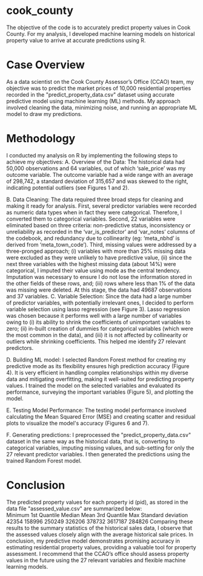 # cook_county
The objective of the code is to accurately predict property values in Cook County. For my analysis, I developed machine learning models on historical property value to arrive at accurate predictions using R. 

# Case Overview
As a data scientist on the Cook County Assessor’s Office (CCAO) team, my objective was to predict the market prices of 10,000 residential properties recorded in the "predict_property_data.csv" dataset using accurate predictive model using machine learning (ML) methods. My approach involved cleaning the data, minimizing noise, and running an appropriate ML model to draw my predictions.

# Methodology
I conducted my analysis on R by implementing the following steps to achieve my objectives:
A.	Overview of the Data: The historical data had 50,000 observations and 64 variables, out of which ‘sale_price’ was my outcome variable. The outcome variable had a wide range with an average of 298,742, a standard deviation of 315,657 and was skewed to the right, indicating potential outliers (see Figures 1 and 2). 

B.	Data Cleaning: The data required three broad steps for cleaning and making it ready for analysis. First, several predictor variables were recorded as numeric data types when in fact they were categorical. Therefore, I converted them to categorical variables. Second, 22 variables were eliminated based on three criteria: non-predictive status, inconsistency or unreliability as recorded in the ‘var_is_predictor’ and ‘var_notes’ columns of the codebook, and redundancy due to collinearity (eg: ‘meta_nbhd’ is derived from ‘meta_town_code’). Third, missing values were addressed by a three-pronged approach; (i) variables with more than 25% missing data were excluded as they were unlikely to have predictive value, (ii) since the next three variables with the highest missing data (about 14%) were categorical, I imputed their value using mode as the central tendency. Imputation was necessary to ensure I do not lose the information stored in the other fields of these rows, and; (iii) rows where less than 1% of the data was missing were deleted. At this stage, the data had 49687 observations and 37 variables.
C.	Variable Selection: Since the data had a large number of predictor variables, with potentially irrelevant ones, I decided to perform variable selection using lasso regression (see Figure 3). Lasso regression was chosen because it performs well with a large number of variables owing to (i) its ability to shrink the coefficients of unimportant variables to zero; (ii) in-built creation of dummies for categorical variables (which were the most common in the data), and (iii) it is not affected by collinearity or outliers while shrinking coefficients. This helped me identify 27 relevant predictors. 
 
D.	Building ML model: I selected Random Forest method for creating my predictive mode as its flexibility ensures high prediction accuracy (Figure 4). It is very efficient in handling complex relationships within my diverse data and mitigating overfitting, making it well-suited for predicting property values. I trained the model on the selected variables and evaluated its performance, surveying the important variables (Figure 5), and plotting the model. 

E.	Testing Model Performance: The testing model performance involved calculating the Mean Squared Error (MSE) and creating scatter and residual plots to visualize the model's accuracy (Figures 6 and 7).

F.	Generating predictions: I preprocessed the "predict_property_data.csv" dataset in the same way as the historical data, that is, converting to categorical variables, imputing missing values, and sub-setting for only the 27 relevant predictor variables. I then generated the predictions using the trained Random Forest model. 

# Conclusion
The predicted property values for each property id (pid), as stored in the data file "assessed_value.csv" are summarized below:  
Minimum	1st Quantile	Median	Mean	3rd Quantile	Max	Standard deviation
42354  	158996  	250249  	326206  	378732	3617187	284826
Comparing these results to the summary statistics of the historical sales data, I observe that the assessed values closely align with the average historical sale prices. In conclusion, my predictive model demonstrates promising accuracy in estimating residential property values, providing a valuable tool for property assessment. I recommend that the CCAO’s office should assess property values in the future using the 27 relevant variables and flexible machine learning models.

